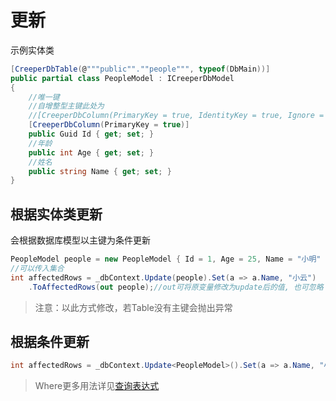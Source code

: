 # 更新
示例实体类
``` C#
[CreeperDbTable(@"""public"".""people""", typeof(DbMain))]
public partial class PeopleModel : ICreeperDbModel
{
    //唯一键
    //自增整型主键此处为
    //[CreeperDbColumn(PrimaryKey = true, IdentityKey = true, Ignore = IgnoreWhen.Input)]
    [CreeperDbColumn(PrimaryKey = true)] 
    public Guid Id { get; set; }
    //年龄
    public int Age { get; set; }
    //姓名
    public string Name { get; set; }
}
```
## 根据实体类更新
会根据数据库模型以主键为条件更新
``` C#
PeopleModel people = new PeopleModel { Id = 1, Age = 25, Name = "小明" }
//可以传入集合
int affectedRows = _dbContext.Update(people).Set(a => a.Name, "小云")
    .ToAffectedRows(out people);//out可将原变量修改为update后的值, 也可忽略
```
> 注意：以此方式修改，若Table没有主键会抛出异常

## 根据条件更新
``` C#
int affectedRows = _dbContext.Update<PeopleModel>().Set(a => a.Name, "小云").Where(a => a.Id == 1).ToAffectedRows();
```
> Where更多用法详见[查询表达式](./SelectExpression.md)